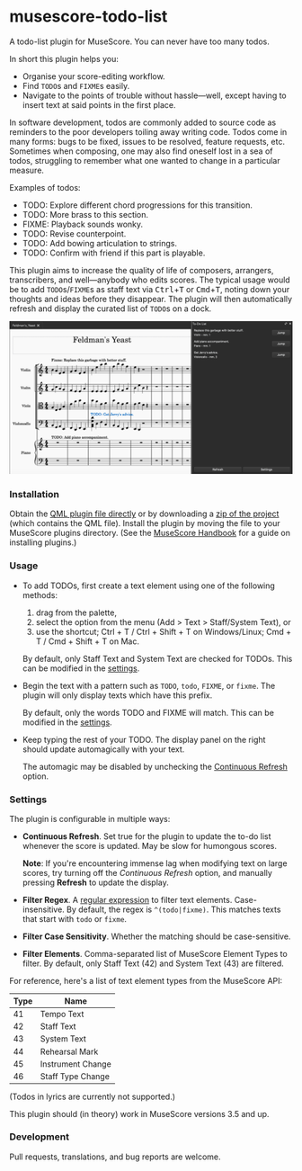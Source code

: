 # musescore-todo-list
A todo-list plugin for MuseScore. You can never have too many todos.

In short this plugin helps you:

* Organise your score-editing workflow.
* Find `TODO`s and `FIXME`s easily.
* Navigate to the points of trouble without hassle—well, except having to insert text at said points in the first place.

In software development, todos are commonly added to source code as reminders to the poor developers toiling away writing code. Todos come in many forms: bugs to be fixed, issues to be resolved, feature requests, etc. Sometimes when composing, one may also find oneself lost in a sea of todos, struggling to remember what one wanted to change in a particular measure. 

Examples of todos:

* TODO: Explore different chord progressions for this transition.
* TODO: More brass to this section.
* FIXME: Playback sounds wonky.
* TODO: Revise counterpoint.
* TODO: Add bowing articulation to strings.
* TODO: Confirm with friend if this part is playable.

This plugin aims to increase the quality of life of composers, arrangers, transcribers, and well—anybody who edits scores. The typical usage would be to add `TODO`s/`FIXME`s as staff text via <kbd>Ctrl</kbd>+<kbd>T</kbd> or <kbd>Cmd</kbd>+<kbd>T</kbd>, noting down your thoughts and ideas before they disappear. The plugin will then automatically refresh and display the curated list of `TODO`s on a dock.

![](img.png)

### Installation

Obtain the [QML plugin file directly][file] or by downloading a [zip of the project](https://github.com/TrebledJ/musescore-todo-list/archive/main.zip) (which contains the QML file). Install the plugin by moving the file to your MuseScore plugins directory. (See the [MuseScore Handbook][handbook] for a guide on installing plugins.)

[file]: https://github.com/TrebledJ/musescore-todo-list/raw/main/todo-list.qml
[handbook]: https://musescore.org/en/handbook/3/plugins

### Usage

* To add TODOs, first create a text element using one of the following methods:
  1. drag from the palette,
  2. select the option from the menu (Add > Text > Staff/System Text), or
  3. use the shortcut; Ctrl + T / Ctrl + Shift + T on Windows/Linux; Cmd + T / Cmd + Shift + T on Mac.
  
  By default, only Staff Text and System Text are checked for TODOs. This can be modified in the [settings](#settings).
  
* Begin the text with a pattern such as `TODO`, `todo`, `FIXME`, or `fixme`. The plugin will only display texts which have this prefix.

  By default, only the words TODO and FIXME will match.  This can be modified in the [settings](#settings).

* Keep typing the rest of your TODO. The display panel on the right should update automagically with your text.

  The automagic may be disabled by unchecking the [Continuous Refresh](#settings) option.

### Settings

The plugin is configurable in multiple ways:

* **Continuous Refresh**. Set true for the plugin to update the to-do list whenever the score is updated. May be slow for humongous scores.

  **Note**: If you're encountering immense lag when modifying text on large scores, try turning off the _Continuous Refresh_ option, and manually pressing **Refresh** to update the display.
  
* **Filter Regex**. A [regular expression][regex] to filter text elements. Case-insensitive. By default, the regex is `^(todo|fixme)`. This matches texts that start with `todo` or `fixme`.
* **Filter Case Sensitivity**. Whether the matching should be case-sensitive.
* **Filter Elements**. Comma-separated list of MuseScore Element Types to filter. By default, only Staff Text (42) and System Text (43) are filtered.

For reference, here's a list of text element types from the MuseScore API:

| Type | Name   |
|------|--------|
| 41   | Tempo Text |
| 42   | Staff Text |
| 43   | System Text |
| 44   | Rehearsal Mark |
| 45   | Instrument Change |
| 46   | Staff Type Change |

(Todos in lyrics are currently not supported.)

This plugin should (in theory) work in MuseScore versions 3.5 and up.

### Development
Pull requests, translations, and bug reports are welcome.


[regex]: https://www.regular-expressions.info/
